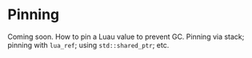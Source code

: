 # Pinning

Coming soon. How to pin a Luau value to prevent GC. Pinning via stack; pinning with `lua_ref`; using `std::shared_ptr`; etc.
